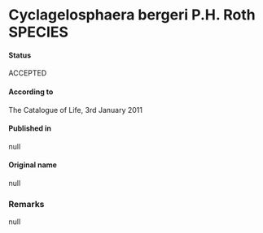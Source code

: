 Cyclagelosphaera bergeri P.H. Roth SPECIES
=======

#### Status
ACCEPTED

#### According to
The Catalogue of Life, 3rd January 2011

#### Published in
null

#### Original name
null

### Remarks
null